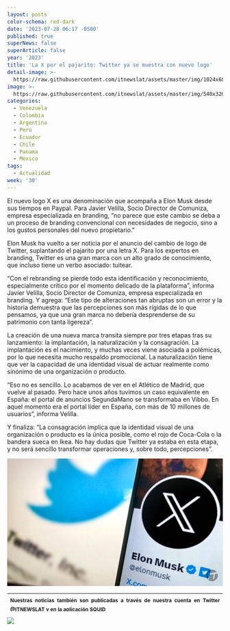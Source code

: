 ```yaml
---
layout: posts
color-schema: red-dark
date: '2023-07-28 06:17 -0500'
published: true
superNews: false
superArticle: false
year: '2023'
title: 'La X por el pajarito: Twitter ya se muestra con nuevo logo'
detail-image: >-
  https://raw.githubusercontent.com/itnewslat/assets/master/img/1024x680/x-twitter-g.jpg
image: >-
  https://raw.githubusercontent.com/itnewslat/assets/master/img/540x320/x-twitter-p.jpg
categories:
  - Venezuela
  - Colombia
  - Argentina
  - Perú
  - Ecuador
  - Chile
  - Panama
  - Mexico
tags:
  - Actualidad
week: '30'
---
```

El nuevo logo X es una denominación que acompaña a Elon Musk desde sus tiempos en Paypal. Para Javier Velilla, Socio Director de Comuniza, empresa especializada en branding, “no parece que este cambio se deba a un proceso de branding convencional con necesidades de negocio, sino a los gustos personales del nuevo propietario.”

Elon Musk ha vuelto a ser noticia por el anuncio del cambio de logo de Twitter, suplantando el pajarito por una letra X. Para los expertos en branding, Twitter es una gran marca con un alto grado de conocimiento, que incluso tiene un verbo asociado: tuitear.

“Con el rebranding se pierde todo esta identificación y reconocimiento, especialmente crítico por el momento delicado de la plataforma”, informa Javier Velilla, Socio Director de Comuniza, empresa especializada en branding. Y agrega: “Este tipo de alteraciones tan abruptas son un error y la historia demuestra que las percepciones son más rígidas de lo que pensamos, ya que una gran marca no debería desprenderse de su patrimonio con tanta ligereza”.

La creación de una nueva marca transita siempre por tres etapas tras su lanzamiento: la implantación, la naturalización y la consagración. La implantación es el nacimiento, y muchas veces viene asociada a polémicas, por lo que necesita mucho respaldo promocional. La naturalización tiene que ver la capacidad de una identidad visual de actuar realmente como sinónimo de una organización o producto.

 “Eso no es sencillo. Lo acabamos de ver en el Atlético de Madrid, que vuelve al pasado. Pero hace unos años tuvimos un caso equivalente en España: el portal de anuncios SegundaMano se transformaba en Vibbo. En aquel momento era el portal líder en España, con más de 10 millones de usuarios”, informa Velilla.

Y finaliza: “La consagración implica que la identidad visual de una organización o producto es la única posible, como el rojo de Coca-Cola o la bandera sueca en Ikea. No hay dudas que Twitter ya estaba en esta etapa, y no será sencillo transformar operaciones y, sobre todo, percepciones”.

![](https://raw.githubusercontent.com/itnewslat/assets/master/img/540x320/x-twitter-p.jpg)

<table style="height: 42px;" width="569">
<tbody>
<tr>
<td style="text-align: justify;"><sub><strong>Nuestras noticias también son publicadas a través de nuestra cuenta en Twitter <a href="https://twitter.com/itnewslat?lang=es">@ITNEWSLAT</a> y en la aplicación <a href="https://squidapp.co/en/">SQUID</a></strong></sub></td>
</tr>
</tbody>
</table>
<img src="https://tracker.metricool.com/c3po.jpg?hash=56f88a41e39ab42c063cc51676587a04"/>